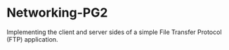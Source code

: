 # Networking-PG2
Implementing the client and server sides of a simple File Transfer Protocol (FTP) application. 

